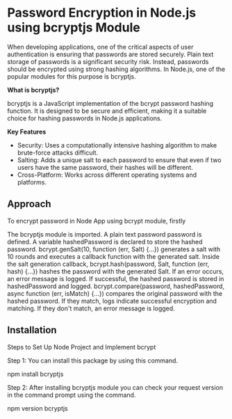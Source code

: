 # Password Encryption in Node.js using bcryptjs Module

When developing applications, one of the critical aspects of user authentication is ensuring that passwords are stored securely. Plain text storage of passwords is a significant security risk. Instead, passwords should be encrypted using strong hashing algorithms. In Node.js, one of the popular modules for this purpose is bcryptjs.

**What is bcryptjs?**

bcryptjs is a JavaScript implementation of the bcrypt password hashing function. It is designed to be secure and efficient, making it a suitable choice for hashing passwords in Node.js applications.

**Key Features**

- Security: Uses a computationally intensive hashing algorithm to make brute-force attacks difficult.
- Salting: Adds a unique salt to each password to ensure that even if two users have the same password, their hashes will be different.
- Cross-Platform: Works across different operating systems and platforms.

## Approach

To encrypt password in Node App using bcrypt module, firstly

The bcryptjs module is imported. A plain text password password is defined. A variable hashedPassword is declared to store the hashed password.
bcrypt.genSalt(10, function (err, Salt) {...}) generates a salt with 10 rounds and executes a callback function with the generated salt.
Inside the salt generation callback, bcrypt.hash(password, Salt, function (err, hash) {...}) hashes the password with the generated Salt.
If an error occurs, an error message is logged. If successful, the hashed password is stored in hashedPassword and logged.
bcrypt.compare(password, hashedPassword, async function (err, isMatch) {...}) compares the original password with the hashed password.
If they match, logs indicate successful encryption and matching. If they don't match, an error message is logged.

## Installation
Steps to Set Up Node Project and Implement bcrypt

Step 1: You can install this package by using this command.

npm install bcryptjs

Step 2: After installing bcryptjs module you can check your request version in the command prompt using the command.

npm version bcryptjs